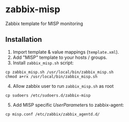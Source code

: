 # zabbix-misp

Zabbix template for MISP monitoring
## Installation
1. Import template & value mappings (`template.xml`).
2. Add "MISP" template to your hosts / groups.
2. Install `zabbix_misp.sh` script:
```
cp zabbix_misp.sh /usr/local/bin/zabbix_misp.sh
chmod a+rx /usr/local/bin/zabbix_misp.sh
```
4. Allow zabbix user to run `zabbix_misp.sh` as root
```
cp sudoers /etc/sudoers.d/zabbix-misp
```
5. Add MISP specific *UserParameter*s to zabbix-agent:
```
cp misp.conf /etc/zabbix/zabbix_agentd.d/
```
